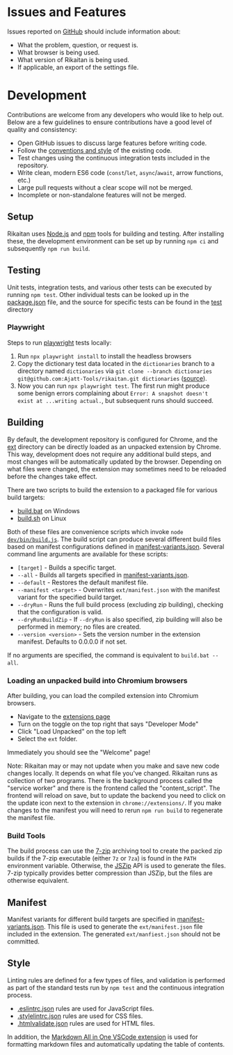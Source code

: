 # Issues and Features

Issues reported on [GitHub](https://github.com/Ajatt-Tools/rikaitan/issues) should include information about:

- What the problem, question, or request is.
- What browser is being used.
- What version of Rikaitan is being used.
- If applicable, an export of the settings file.

# Development

Contributions are welcome from any developers who would like to help out.
Below are a few guidelines to ensure contributions have a good level of quality and consistency:

- Open GitHub issues to discuss large features before writing code.
- Follow the [conventions and style](#style) of the existing code.
- Test changes using the continuous integration tests included in the repository.
- Write clean, modern ES6 code (`const`/`let`, `async`/`await`, arrow functions, etc.)
- Large pull requests without a clear scope will not be merged.
- Incomplete or non-standalone features will not be merged.

## Setup

Rikaitan uses [Node.js](https://nodejs.org/) and [npm](https://www.npmjs.com/) tools for building and testing.
After installing these, the development environment can be set up by running `npm ci` and subsequently `npm run build`.

## Testing

Unit tests, integration tests, and various other tests can be executed by running `npm test`.
Other individual tests can be looked up in the [package.json](package.json) file, and the source for specific tests
can be found in the [test](test) directory

### Playwright

Steps to run [playwright](https://playwright.dev/) tests locally:

1. Run `npx playwright install` to install the headless browsers
2. Copy the dictionary test data located in the `dictionaries` branch to a directory named `dictionaries` via `git clone --branch dictionaries git@github.com:Ajatt-Tools/rikaitan.git dictionaries` ([source](https://github.com/Ajatt-Tools/rikaitan/blob/086e043856ad54cf13cb65f9ba4c63afe8a22cc3/.github/workflows/playwright.yml#L52-L57)).
3. Now you can run `npx playwright test`. The first run might produce some benign errors complaining about `Error: A snapshot doesn't exist at ...writing actual.`, but subsequent runs should succeed.

## Building

By default, the development repository is configured for Chrome, and the [ext](ext) directory can be directly
loaded as an unpacked extension by Chrome. This way, development does not require any additional build steps,
and most changes will be automatically updated by the browser. Depending on what files were changed,
the extension may sometimes need to be reloaded before the changes take effect.

There are two scripts to build the extension to a packaged file for various build targets:

- [build.bat](build.bat) on Windows
- [build.sh](build.sh) on Linux

Both of these files are convenience scripts which invoke <code>node [dev/bin/build.js](dev/bin/build.js)</code>.
The build script can produce several different build files based on manifest configurations defined in
[manifest-variants.json](dev/data/manifest-variants.json).
Several command line arguments are available for these scripts:

- `[target]` - Builds a specific target.
- `--all` - Builds all targets specified in [manifest-variants.json](dev/data/manifest-variants.json).
- `--default` - Restores the default manifest file.
- `--manifest <target>` - Overwrites `ext/manifest.json` with the manifest variant for the specified build target.
- `--dryRun` - Runs the full build process (excluding zip building), checking that the configuration is valid.
- `--dryRunBuildZip` - If `--dryRun` is also specified, zip building will also be performed in memory; no files are created.
- `--version <version>` - Sets the version number in the extension manifest. Defaults to 0.0.0.0 if not set.

If no arguments are specified, the command is equivalent to `build.bat --all`.

### Loading an unpacked build into Chromium browsers

After building, you can load the compiled extension into Chromium browsers.

- Navigate to the [extensions page](chrome://extensions/)
- Turn on the toggle on the top right that says "Developer Mode"
- Click "Load Unpacked" on the top left
- Select the `ext` folder.

Immediately you should see the "Welcome" page!

Note: Rikaitan may or may not update when you make and save new code changes locally. It depends on what file you've changed. Rikaitan runs as collection of two programs. There is the background process called the "service worker" and there is the frontend called the "content_script". The frontend will reload on save, but to update the backend you need to click on the update icon next to the extension in `chrome://extensions/`. If you make changes to the manifest you will need to rerun `npm run build` to regenerate the manifest file.

### Build Tools

The build process can use the [7-zip](https://www.7-zip.org/) archiving tool to create the packed zip builds
if the 7-zip executable (either `7z` or `7za`) is found in the `PATH` environment variable.
Otherwise, the [JSZip](https://stuk.github.io/jszip/) API is used to generate the files.
7-zip typically provides better compression than JSZip, but the files are otherwise equivalent.

## Manifest

Manifest variants for different build targets are specified in [manifest-variants.json](dev/data/manifest-variants.json).
This file is used to generate the `ext/manifest.json` file included in the extension.
The generated `ext/manfiest.json` should not be committed.

## Style

Linting rules are defined for a few types of files, and validation is performed as part of the standard tests
run by `npm test` and the continuous integration process.

- [.eslintrc.json](.eslintrc.json) rules are used for JavaScript files.
- [.stylelintrc.json](.stylelintrc.json) rules are used for CSS files.
- [.htmlvalidate.json](.htmlvalidate.json) rules are used for HTML files.

In addition, the [Markdown All in One VSCode extension](https://github.com/yzhang-gh/vscode-markdown) is used for formatting markdown files and automatically updating the table of contents.

